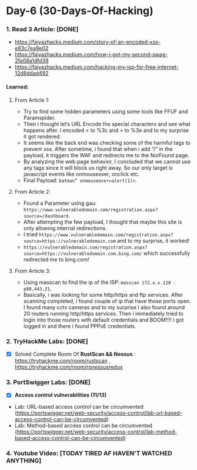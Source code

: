 # Day-6 (30-Days-Of-Hacking)

### 1. Read 3 Article: [DONE]

- https://faiyazhacks.medium.com/story-of-an-encoded-xss-e83c7ea9e02
- https://faiyazhacks.medium.com/how-i-got-my-second-swag-2fa08a1dfd39
- https://faiyazhacks.medium.com/hacking-my-isp-for-free-internet-12d8ddad492

#### Learned:

1. From Article 1:
      - Try to find some hidden parameters using some tools like FFUF and Paramspider.
      - Then i thought let’s URL Encode the special characters and see what happens after. I encoded < to %3c and > to %3e and to my surprise it got rendered.
      - It seems like the back end was checking some of the harmful tags to prevent xss. After sometime, i found that when i add “/” in the payload, it triggers the WAF and redirects me to the NotFound page.
      - By analyzing the web page behavior, I concluded that we cannot use any tags since it will block us right away. So our only target is javascript events like onmouseover, onclick etc.
      - Final Payload: `batman“ onmouseover=alert(1)>`.

2. From Article 2:
    - Found a Parameter using gau: `https://www.vulnerabledomain.com/registration.aspx?source=/dashboard`.
    - After attempting the few payload, I thought that maybe this site is only allowing internal redirections.
    - I tried `https://www.vulnerabledomain.com/registration.aspx?source=https://vulnerabledomain.com` and to my surprise, it worked!
    - `https://vulnerabledomain.com/registration.aspx?source=https://vulnerabledomain.com.bing.com/` which successfully redirected me to bing.com!

3. From Article 3:
    - Using masscan to find the ip of the ISP: `masscan 172.x.x.128 -p80,443,21`.
    - Basically, i was looking for some http/https and ftp services. After scanning completed, i found couple of ip that have those ports open. I found many cctv cameras and to my surprise I also found around 20 routers running http/https services. Then i immediately tried to login into those routers with default credentials and BOOM!!!! I got logged in and there i found PPPoE credentials.

### 2. TryHackMe Labs: [DONE]

 - [X] Solved Complete Room Of **RustScan && Nessus** : https://tryhackme.com/room/rustscan , https://tryhackme.com/room/rpnessusredux

### 3. PortSwigger Labs: [DONE]

 - [X] **Access control vulnerabilities (11/13)**
 -  Lab: URL-based access control can be circumvented  (https://portswigger.net/web-security/access-control/lab-url-based-access-control-can-be-circumvented)
 -  Lab: Method-based access control can be circumvented  (https://portswigger.net/web-security/access-control/lab-method-based-access-control-can-be-circumvented)

### 4. Youtube Video: [TODAY TIRED AF HAVEN'T WATCHED ANYTHING]
